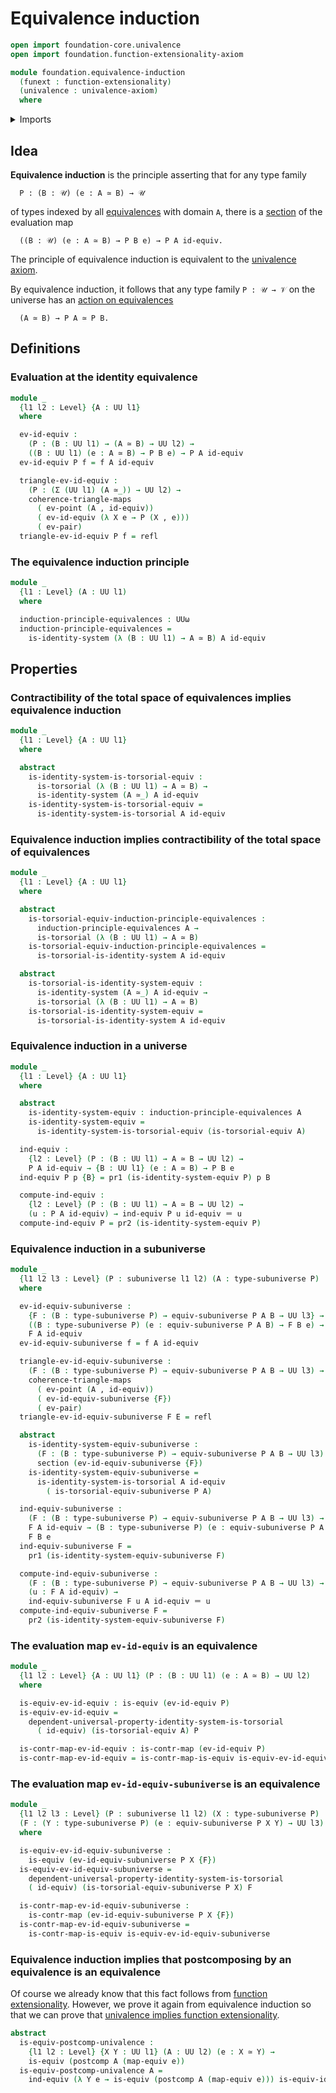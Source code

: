 # Equivalence induction

```agda
open import foundation-core.univalence
open import foundation.function-extensionality-axiom

module foundation.equivalence-induction
  (funext : function-extensionality)
  (univalence : univalence-axiom)
  where
```

<details><summary>Imports</summary>

```agda
open import foundation.dependent-pair-types
open import foundation.identity-systems
open import foundation.subuniverses funext univalence
open import foundation.univalence funext univalence
open import foundation.universal-property-identity-systems funext
open import foundation.universe-levels

open import foundation-core.commuting-triangles-of-maps
open import foundation-core.contractible-maps
open import foundation-core.equivalences
open import foundation-core.function-types
open import foundation-core.identity-types
open import foundation-core.postcomposition-functions
open import foundation-core.sections
open import foundation-core.torsorial-type-families
```

</details>

## Idea

**Equivalence induction** is the principle asserting that for any type family

```text
  P : (B : 𝒰) (e : A ≃ B) → 𝒰
```

of types indexed by all [equivalences](foundation.equivalences.md) with domain
`A`, there is a [section](foundation.sections.md) of the evaluation map

```text
  ((B : 𝒰) (e : A ≃ B) → P B e) → P A id-equiv.
```

The principle of equivalence induction is equivalent to the
[univalence axiom](foundation.univalence.md).

By equivalence induction, it follows that any type family `P : 𝒰 → 𝒱` on the
universe has an
[action on equivalences](foundation.action-on-equivalences-type-families.md)

```text
  (A ≃ B) → P A ≃ P B.
```

## Definitions

### Evaluation at the identity equivalence

```agda
module _
  {l1 l2 : Level} {A : UU l1}
  where

  ev-id-equiv :
    (P : (B : UU l1) → (A ≃ B) → UU l2) →
    ((B : UU l1) (e : A ≃ B) → P B e) → P A id-equiv
  ev-id-equiv P f = f A id-equiv

  triangle-ev-id-equiv :
    (P : (Σ (UU l1) (A ≃_)) → UU l2) →
    coherence-triangle-maps
      ( ev-point (A , id-equiv))
      ( ev-id-equiv (λ X e → P (X , e)))
      ( ev-pair)
  triangle-ev-id-equiv P f = refl
```

### The equivalence induction principle

```agda
module _
  {l1 : Level} (A : UU l1)
  where

  induction-principle-equivalences : UUω
  induction-principle-equivalences =
    is-identity-system (λ (B : UU l1) → A ≃ B) A id-equiv
```

## Properties

### Contractibility of the total space of equivalences implies equivalence induction

```agda
module _
  {l1 : Level} {A : UU l1}
  where

  abstract
    is-identity-system-is-torsorial-equiv :
      is-torsorial (λ (B : UU l1) → A ≃ B) →
      is-identity-system (A ≃_) A id-equiv
    is-identity-system-is-torsorial-equiv =
      is-identity-system-is-torsorial A id-equiv
```

### Equivalence induction implies contractibility of the total space of equivalences

```agda
module _
  {l1 : Level} {A : UU l1}
  where

  abstract
    is-torsorial-equiv-induction-principle-equivalences :
      induction-principle-equivalences A →
      is-torsorial (λ (B : UU l1) → A ≃ B)
    is-torsorial-equiv-induction-principle-equivalences =
      is-torsorial-is-identity-system A id-equiv

  abstract
    is-torsorial-is-identity-system-equiv :
      is-identity-system (A ≃_) A id-equiv →
      is-torsorial (λ (B : UU l1) → A ≃ B)
    is-torsorial-is-identity-system-equiv =
      is-torsorial-is-identity-system A id-equiv
```

### Equivalence induction in a universe

```agda
module _
  {l1 : Level} {A : UU l1}
  where

  abstract
    is-identity-system-equiv : induction-principle-equivalences A
    is-identity-system-equiv =
      is-identity-system-is-torsorial-equiv (is-torsorial-equiv A)

  ind-equiv :
    {l2 : Level} (P : (B : UU l1) → A ≃ B → UU l2) →
    P A id-equiv → {B : UU l1} (e : A ≃ B) → P B e
  ind-equiv P p {B} = pr1 (is-identity-system-equiv P) p B

  compute-ind-equiv :
    {l2 : Level} (P : (B : UU l1) → A ≃ B → UU l2) →
    (u : P A id-equiv) → ind-equiv P u id-equiv ＝ u
  compute-ind-equiv P = pr2 (is-identity-system-equiv P)
```

### Equivalence induction in a subuniverse

```agda
module _
  {l1 l2 l3 : Level} (P : subuniverse l1 l2) (A : type-subuniverse P)
  where

  ev-id-equiv-subuniverse :
    {F : (B : type-subuniverse P) → equiv-subuniverse P A B → UU l3} →
    ((B : type-subuniverse P) (e : equiv-subuniverse P A B) → F B e) →
    F A id-equiv
  ev-id-equiv-subuniverse f = f A id-equiv

  triangle-ev-id-equiv-subuniverse :
    (F : (B : type-subuniverse P) → equiv-subuniverse P A B → UU l3) →
    coherence-triangle-maps
      ( ev-point (A , id-equiv))
      ( ev-id-equiv-subuniverse {F})
      ( ev-pair)
  triangle-ev-id-equiv-subuniverse F E = refl

  abstract
    is-identity-system-equiv-subuniverse :
      (F : (B : type-subuniverse P) → equiv-subuniverse P A B → UU l3) →
      section (ev-id-equiv-subuniverse {F})
    is-identity-system-equiv-subuniverse =
      is-identity-system-is-torsorial A id-equiv
        ( is-torsorial-equiv-subuniverse P A)

  ind-equiv-subuniverse :
    (F : (B : type-subuniverse P) → equiv-subuniverse P A B → UU l3) →
    F A id-equiv → (B : type-subuniverse P) (e : equiv-subuniverse P A B) →
    F B e
  ind-equiv-subuniverse F =
    pr1 (is-identity-system-equiv-subuniverse F)

  compute-ind-equiv-subuniverse :
    (F : (B : type-subuniverse P) → equiv-subuniverse P A B → UU l3) →
    (u : F A id-equiv) →
    ind-equiv-subuniverse F u A id-equiv ＝ u
  compute-ind-equiv-subuniverse F =
    pr2 (is-identity-system-equiv-subuniverse F)
```

### The evaluation map `ev-id-equiv` is an equivalence

```agda
module _
  {l1 l2 : Level} {A : UU l1} (P : (B : UU l1) (e : A ≃ B) → UU l2)
  where

  is-equiv-ev-id-equiv : is-equiv (ev-id-equiv P)
  is-equiv-ev-id-equiv =
    dependent-universal-property-identity-system-is-torsorial
      ( id-equiv) (is-torsorial-equiv A) P

  is-contr-map-ev-id-equiv : is-contr-map (ev-id-equiv P)
  is-contr-map-ev-id-equiv = is-contr-map-is-equiv is-equiv-ev-id-equiv
```

### The evaluation map `ev-id-equiv-subuniverse` is an equivalence

```agda
module _
  {l1 l2 l3 : Level} (P : subuniverse l1 l2) (X : type-subuniverse P)
  (F : (Y : type-subuniverse P) (e : equiv-subuniverse P X Y) → UU l3)
  where

  is-equiv-ev-id-equiv-subuniverse :
    is-equiv (ev-id-equiv-subuniverse P X {F})
  is-equiv-ev-id-equiv-subuniverse =
    dependent-universal-property-identity-system-is-torsorial
    ( id-equiv) (is-torsorial-equiv-subuniverse P X) F

  is-contr-map-ev-id-equiv-subuniverse :
    is-contr-map (ev-id-equiv-subuniverse P X {F})
  is-contr-map-ev-id-equiv-subuniverse =
    is-contr-map-is-equiv is-equiv-ev-id-equiv-subuniverse
```

### Equivalence induction implies that postcomposing by an equivalence is an equivalence

Of course we already know that this fact follows from
[function extensionality](foundation.function-extensionality.md). However, we
prove it again from equivalence induction so that we can prove that
[univalence implies function extensionality](foundation.univalence-implies-function-extensionality.md).

```agda
abstract
  is-equiv-postcomp-univalence :
    {l1 l2 : Level} {X Y : UU l1} (A : UU l2) (e : X ≃ Y) →
    is-equiv (postcomp A (map-equiv e))
  is-equiv-postcomp-univalence A =
    ind-equiv (λ Y e → is-equiv (postcomp A (map-equiv e))) is-equiv-id
```
